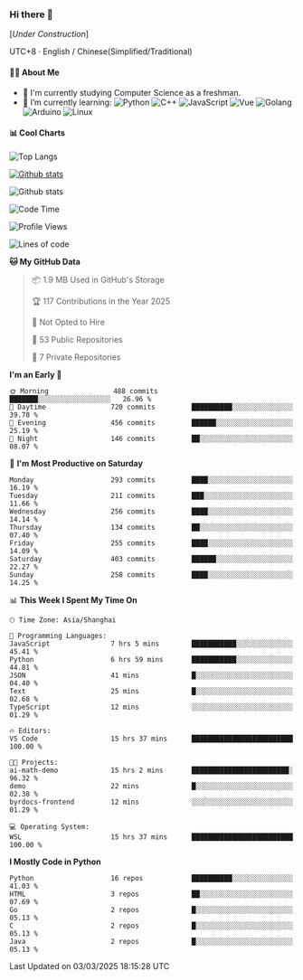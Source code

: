 ### Hi there 👋

\[*Under Construction*\]

UTC+8 · English / Chinese(Simplified/Traditional)

<!--
**NoNormalCreeper/NoNormalCreeper** is a ✨ _special_ ✨ repository because its `README.md` (this file) appears on your GitHub profile.

Here are some ideas to get you started:

- 🔭 I’m currently working on ...
- 🌱 I’m currently learning ...
- 👯 I’m looking to collaborate on ...
- 🤔 I’m looking for help with ...
- 💬 Ask me about ...
- 📫 How to reach me: ...
- 😄 Pronouns: ...
- ⚡ Fun fact: ...
-->

#### 👩‍💻 About Me

- 🏫 I'm currently studying Computer Science as a freshman.
- 🌱 I’m currently learning: 
![Python](https://img.shields.io/badge/-Python-blue?style=flat-square&logo=Python&logoColor=fff)
![C++](https://img.shields.io/badge/-C%2B%2B-00599C?style=flat-square&logo=C%2B%2B&logoColor=fff)
![JavaScript](https://img.shields.io/badge/-JavaScript-ffca18?style=flat-square&logo=JavaScript&logoColor=fff)
![Vue](https://img.shields.io/badge/-Vue-4FC08D?style=flat-square&logo=Vue.js&logoColor=fff)
![Golang](https://img.shields.io/badge/-Go-007d9c?style=flat-square&logo=Go&logoColor=fff)
![Arduino](https://img.shields.io/badge/-Arduino-00979D?style=flat-square&logo=Arduino&logoColor=fff)
![Linux](https://img.shields.io/badge/-Linux-FCC624?style=flat-square&logo=Linux&logoColor=fff)

#### 📊 Cool Charts

![Top Langs](https://github-readme-stats.vercel.app/api/top-langs/?username=NoNormalCreeper&layout=compact)

[![Github stats](https://github-readme-stats.vercel.app/api?username=NoNormalCreeper&show_icons=true)](https://github.com/anuraghazra/github-readme-stats)

![Github stats](https://github-profile-trophy.vercel.app/?username=NoNormalCreeper)


<!--START_SECTION:waka-->
![Code Time](http://img.shields.io/badge/Code%20Time-311%20hrs%2048%20mins-blue)

![Profile Views](http://img.shields.io/badge/Profile%20Views-29-blue)

![Lines of code](https://img.shields.io/badge/From%20Hello%20World%20I%27ve%20Written-2.7%20million%20lines%20of%20code-blue)

**🐱 My GitHub Data** 

> 📦 1.9 MB Used in GitHub's Storage 
 > 
> 🏆 117 Contributions in the Year 2025
 > 
> 🚫 Not Opted to Hire
 > 
> 📜 53 Public Repositories 
 > 
> 🔑 7 Private Repositories 
 > 
**I'm an Early 🐤** 

```text
🌞 Morning                488 commits         ███████░░░░░░░░░░░░░░░░░░   26.96 % 
🌆 Daytime                720 commits         ██████████░░░░░░░░░░░░░░░   39.78 % 
🌃 Evening                456 commits         ██████░░░░░░░░░░░░░░░░░░░   25.19 % 
🌙 Night                  146 commits         ██░░░░░░░░░░░░░░░░░░░░░░░   08.07 % 
```
📅 **I'm Most Productive on Saturday** 

```text
Monday                   293 commits         ████░░░░░░░░░░░░░░░░░░░░░   16.19 % 
Tuesday                  211 commits         ███░░░░░░░░░░░░░░░░░░░░░░   11.66 % 
Wednesday                256 commits         ████░░░░░░░░░░░░░░░░░░░░░   14.14 % 
Thursday                 134 commits         ██░░░░░░░░░░░░░░░░░░░░░░░   07.40 % 
Friday                   255 commits         ████░░░░░░░░░░░░░░░░░░░░░   14.09 % 
Saturday                 403 commits         ██████░░░░░░░░░░░░░░░░░░░   22.27 % 
Sunday                   258 commits         ████░░░░░░░░░░░░░░░░░░░░░   14.25 % 
```


📊 **This Week I Spent My Time On** 

```text
🕑︎ Time Zone: Asia/Shanghai

💬 Programming Languages: 
JavaScript               7 hrs 5 mins        ███████████░░░░░░░░░░░░░░   45.41 % 
Python                   6 hrs 59 mins       ███████████░░░░░░░░░░░░░░   44.81 % 
JSON                     41 mins             █░░░░░░░░░░░░░░░░░░░░░░░░   04.40 % 
Text                     25 mins             █░░░░░░░░░░░░░░░░░░░░░░░░   02.68 % 
TypeScript               12 mins             ░░░░░░░░░░░░░░░░░░░░░░░░░   01.29 % 

🔥 Editors: 
VS Code                  15 hrs 37 mins      █████████████████████████   100.00 % 

🐱‍💻 Projects: 
ai-math-demo             15 hrs 2 mins       ████████████████████████░   96.32 % 
demo                     22 mins             █░░░░░░░░░░░░░░░░░░░░░░░░   02.38 % 
byrdocs-frontend         12 mins             ░░░░░░░░░░░░░░░░░░░░░░░░░   01.29 % 

💻 Operating System: 
WSL                      15 hrs 37 mins      █████████████████████████   100.00 % 
```

**I Mostly Code in Python** 

```text
Python                   16 repos            ██████████░░░░░░░░░░░░░░░   41.03 % 
HTML                     3 repos             ██░░░░░░░░░░░░░░░░░░░░░░░   07.69 % 
Go                       2 repos             █░░░░░░░░░░░░░░░░░░░░░░░░   05.13 % 
C                        2 repos             █░░░░░░░░░░░░░░░░░░░░░░░░   05.13 % 
Java                     2 repos             █░░░░░░░░░░░░░░░░░░░░░░░░   05.13 % 
```




 Last Updated on 03/03/2025 18:15:28 UTC
<!--END_SECTION:waka-->

